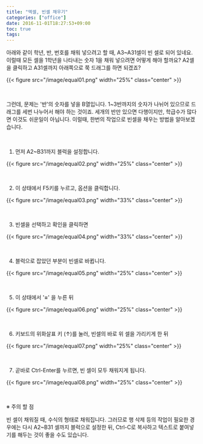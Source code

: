 ```yaml
---
title: "엑셀, 빈셀 채우기"
categories: ["office"]
date: 2016-11-01T18:27:53+09:00
toc: true
tags:
---
```


아래와 같이 학년, 반, 번호를 채워 넣으려고 할 때, A3~A31셀이 빈 셀로 되어 있네요. 이럴때 모든 셀을 1학년을 나타내는 숫자 1을 채워 넣으려면 어떻게 해야 할까요? A2셀을 클릭하고 A31셀까지 아래쪽으로 쭉 드래그를 하면 되겠죠?

{{< figure src="/image/equal01.png" width="25%" class="center" >}}

<br>

그런데, 문제는 '반'의 숫자를 넣을 B열입니다. 1~3반까지의 숫자가 나뉘어 있으므로 드래그를 세번 나누어서 해야 하는 것이죠. 세개의 반만 있으면 다행이지만, 학급수가 많다면 이것도 쉬운일이 아닙니다. 이럴때, 한번의 작업으로 빈셀을 채우는 방법을 알아보겠습니다.

<br>

1) 먼저 A2~B31까지 블럭을 설정합니다.

{{< figure src="/image/equal02.png" width="25%" class="center" >}}

<br>

2) 이 상태에서 F5키를 누르고, 옵션을 클릭합니다.

{{< figure src="/image/equal03.png" width="33%" class="center" >}}

<br>

3) 빈셀을 선택하고 확인을 클릭하면

{{< figure src="/image/equal04.png" width="33%" class="center" >}}

<br>

4) 블럭으로 잡았던 부분이 빈셀로 바뀝니다.

{{< figure src="/image/equal05.png" width="25%" class="center" >}}

<br>

5) 이 상태에서 '**=**' 을 누른 뒤

{{< figure src="/image/equal06.png" width="25%" class="center" >}}

<br>

6) 키보드의 위화살표 키 (↑)를 눌러, 빈셀의 바로 위 셀을 가리키게 한 뒤

{{< figure src="/image/equal07.png" width="25%" class="center" >}}

<br>

7) 곧바로 Ctrl-Enter를 누르면, 빈 셀이 모두 채워지게 됩니다.

{{< figure src="/image/equal08.png" width="25%" class="center" >}}

<br>

※ 주의 할 점

빈 셀이 채워질 때, 수식의 형태로 채워집니다. 그러므로 행 삭제 등의 작업이 필요한 경우에는 다시 A2~B31 셀까지 블럭으로 설정한 뒤, Ctrl-C로 복사하고 텍스트로 붙여넣기를 해두는 것이 좋을 수도 있습니다. 
